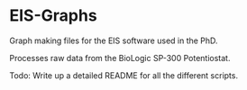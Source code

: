 # EIS-Graphs
Graph making files for the EIS software used in the PhD.

Processes raw data from the BioLogic SP-300 Potentiostat.

Todo: Write up a detailed README for all the different scripts.
